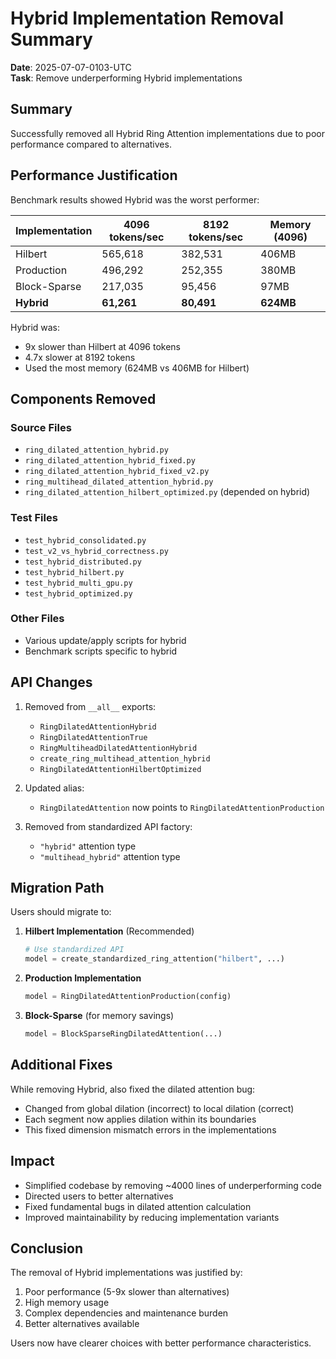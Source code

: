 # Hybrid Implementation Removal Summary

**Date**: 2025-07-07-0103-UTC  
**Task**: Remove underperforming Hybrid implementations

## Summary

Successfully removed all Hybrid Ring Attention implementations due to poor performance compared to alternatives.

## Performance Justification

Benchmark results showed Hybrid was the worst performer:

| Implementation | 4096 tokens/sec | 8192 tokens/sec | Memory (4096) |
|----------------|-----------------|-----------------|---------------|
| Hilbert        | 565,618        | 382,531         | 406MB         |
| Production     | 496,292        | 252,355         | 380MB         |
| Block-Sparse   | 217,035        | 95,456          | 97MB          |
| **Hybrid**     | **61,261**     | **80,491**      | **624MB**     |

Hybrid was:
- 9x slower than Hilbert at 4096 tokens
- 4.7x slower at 8192 tokens  
- Used the most memory (624MB vs 406MB for Hilbert)

## Components Removed

### Source Files
- `ring_dilated_attention_hybrid.py`
- `ring_dilated_attention_hybrid_fixed.py`
- `ring_dilated_attention_hybrid_fixed_v2.py` 
- `ring_multihead_dilated_attention_hybrid.py`
- `ring_dilated_attention_hilbert_optimized.py` (depended on hybrid)

### Test Files
- `test_hybrid_consolidated.py`
- `test_v2_vs_hybrid_correctness.py`
- `test_hybrid_distributed.py`
- `test_hybrid_hilbert.py`
- `test_hybrid_multi_gpu.py`
- `test_hybrid_optimized.py`

### Other Files
- Various update/apply scripts for hybrid
- Benchmark scripts specific to hybrid

## API Changes

1. Removed from `__all__` exports:
   - `RingDilatedAttentionHybrid`
   - `RingDilatedAttentionTrue`
   - `RingMultiheadDilatedAttentionHybrid`
   - `create_ring_multihead_attention_hybrid`
   - `RingDilatedAttentionHilbertOptimized`

2. Updated alias:
   - `RingDilatedAttention` now points to `RingDilatedAttentionProduction`

3. Removed from standardized API factory:
   - `"hybrid"` attention type
   - `"multihead_hybrid"` attention type

## Migration Path

Users should migrate to:

1. **Hilbert Implementation** (Recommended)
   ```python
   # Use standardized API
   model = create_standardized_ring_attention("hilbert", ...)
   ```

2. **Production Implementation**
   ```python
   model = RingDilatedAttentionProduction(config)
   ```

3. **Block-Sparse** (for memory savings)
   ```python
   model = BlockSparseRingDilatedAttention(...)
   ```

## Additional Fixes

While removing Hybrid, also fixed the dilated attention bug:
- Changed from global dilation (incorrect) to local dilation (correct)
- Each segment now applies dilation within its boundaries
- This fixed dimension mismatch errors in the implementations

## Impact

- Simplified codebase by removing ~4000 lines of underperforming code
- Directed users to better alternatives
- Fixed fundamental bugs in dilated attention calculation
- Improved maintainability by reducing implementation variants

## Conclusion

The removal of Hybrid implementations was justified by:
1. Poor performance (5-9x slower than alternatives)
2. High memory usage
3. Complex dependencies and maintenance burden
4. Better alternatives available

Users now have clearer choices with better performance characteristics.